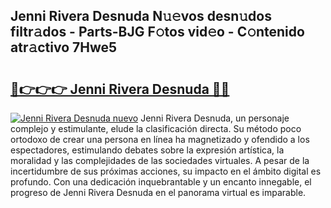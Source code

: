## Jenni Rivera Desnuda N𝚞𝚎vos desn𝚞dos filtr𝚊dos - Parts-BJG F𝚘tos vid𝚎o - C𝚘ntenido atr𝚊ctivo 7Hwe5

# <h2><a href="http://mbdc0v.tromn.icu/?c=Jenni+Rivera+Desnuda">🔗👉👉👉 Jenni Rivera Desnuda 🔗🔗</a></h2>

[![Jenni Rivera Desnuda nuevo](https://i.imgur.com/pEAQMta.gif)](http://mbdc0v.tromn.icu/?c=Jenni+Rivera+Desnuda)
Jenni Rivera Desnuda, un personaje complejo y estimulante, elude la clasificación directa. Su método poco ortodoxo de crear una persona en línea ha magnetizado y ofendido a los espectadores, estimulando debates sobre la expresión artística, la moralidad y las complejidades de las sociedades virtuales. A pesar de la incertidumbre de sus próximas acciones, su impacto en el ámbito digital es profundo. Con una dedicación inquebrantable y un encanto innegable, el progreso de Jenni Rivera Desnuda en el panorama virtual es imparable.
